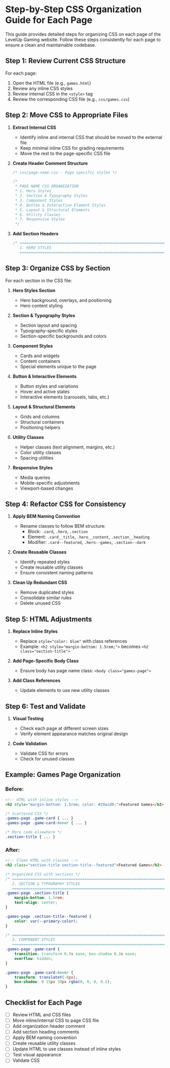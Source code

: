 # Step-by-Step CSS Organization Guide for Each Page

This guide provides detailed steps for organizing CSS on each page of the LevelUp Gaming website. Follow these steps consistently for each page to ensure a clean and maintainable codebase.

## Step 1: Review Current CSS Structure

For each page:
1. Open the HTML file (e.g., `games.html`)
2. Review any inline CSS styles
3. Review internal CSS in the `<style>` tag
4. Review the corresponding CSS file (e.g., `css/games.css`)

## Step 2: Move CSS to Appropriate Files

1. **Extract Internal CSS**
   - Identify inline and internal CSS that should be moved to the external file
   - Keep minimal inline CSS for grading requirements
   - Move the rest to the page-specific CSS file

2. **Create Header Comment Structure**
   ```css
   /* css/page-name.css - Page specific styles */

   /* 
    * PAGE NAME CSS ORGANIZATION
    * 1. Hero Styles
    * 2. Section & Typography Styles
    * 3. Component Styles
    * 4. Button & Interactive Element Styles
    * 5. Layout & Structural Elements
    * 6. Utility Classes
    * 7. Responsive Styles
    */
   ```

3. **Add Section Headers**
   ```css
   /* ==========================================================================
      1. HERO STYLES
      ========================================================================== */
   ```

## Step 3: Organize CSS by Section

For each section in the CSS file:

1. **Hero Styles Section**
   - Hero background, overlays, and positioning
   - Hero content styling

2. **Section & Typography Styles**
   - Section layout and spacing
   - Typography-specific styles
   - Section-specific backgrounds and colors

3. **Component Styles**
   - Cards and widgets
   - Content containers
   - Special elements unique to the page

4. **Button & Interactive Elements**
   - Button styles and variations
   - Hover and active states
   - Interactive elements (carousels, tabs, etc.)

5. **Layout & Structural Elements**
   - Grids and columns
   - Structural containers
   - Positioning helpers

6. **Utility Classes**
   - Helper classes (text alignment, margins, etc.)
   - Color utility classes
   - Spacing utilities

7. **Responsive Styles**
   - Media queries
   - Mobile-specific adjustments
   - Viewport-based changes

## Step 4: Refactor CSS for Consistency

1. **Apply BEM Naming Convention**
   - Rename classes to follow BEM structure:
     - Block: `.card`, `.hero`, `.section`
     - Element: `.card__title`, `.hero__content`, `.section__heading`
     - Modifier: `.card--featured`, `.hero--games`, `.section--dark`

2. **Create Reusable Classes**
   - Identify repeated styles
   - Create reusable utility classes
   - Ensure consistent naming patterns

3. **Clean Up Redundant CSS**
   - Remove duplicated styles
   - Consolidate similar rules
   - Delete unused CSS

## Step 5: HTML Adjustments

1. **Replace Inline Styles**
   - Replace `style="color: blue"` with class references
   - Example: `<h2 style="margin-bottom: 1.5rem;">` becomes `<h2 class="section-title">`

2. **Add Page-Specific Body Class**
   - Ensure body has page name class: `<body class="games-page">`

3. **Add Class References**
   - Update elements to use new utility classes

## Step 6: Test and Validate

1. **Visual Testing**
   - Check each page at different screen sizes
   - Verify element appearance matches original design

2. **Code Validation**
   - Validate CSS for errors
   - Check for unused classes

## Example: Games Page Organization

### Before:
```html
<!-- HTML with inline styles -->
<h2 style="margin-bottom: 1.5rem; color: #29acd0;">Featured Games</h2>
```

```css
/* Scattered CSS */
.games-page .game-card { ... }
.games-page .game-card:hover { ... }

/* More code elsewhere */
.section-title { ... }
```

### After:
```html
<!-- Clean HTML with classes -->
<h2 class="section-title section-title--featured">Featured Games</h2>
```

```css
/* Organized CSS with sections */
/* ==========================================================================
   2. SECTION & TYPOGRAPHY STYLES
   ========================================================================== */
.games-page .section-title {
    margin-bottom: 1.5rem;
    text-align: center;
}

.games-page .section-title--featured {
    color: var(--primary-color);
}

/* ==========================================================================
   3. COMPONENT STYLES
   ========================================================================== */
.games-page .game-card {
    transition: transform 0.3s ease, box-shadow 0.3s ease;
    overflow: hidden;
}

.games-page .game-card:hover {
    transform: translateY(-8px);
    box-shadow: 0 15px 30px rgba(0, 0, 0, 0.2);
}
```

## Checklist for Each Page

- [ ] Review HTML and CSS files
- [ ] Move inline/internal CSS to page CSS file
- [ ] Add organization header comment
- [ ] Add section heading comments
- [ ] Apply BEM naming convention
- [ ] Create reusable utility classes
- [ ] Update HTML to use classes instead of inline styles
- [ ] Test visual appearance
- [ ] Validate CSS
